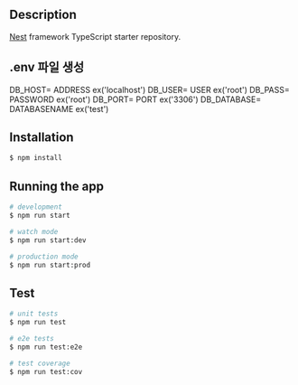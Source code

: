 ## Description

[Nest](https://github.com/nestjs/nest) framework TypeScript starter repository.

## .env 파일 생성
DB_HOST= ADDRESS ex('localhost')
DB_USER= USER ex('root')
DB_PASS= PASSWORD ex('root')
DB_PORT= PORT ex('3306')
DB_DATABASE= DATABASENAME ex('test')


## Installation

```bash
$ npm install
```

## Running the app

```bash
# development
$ npm run start

# watch mode
$ npm run start:dev

# production mode
$ npm run start:prod
```

## Test

```bash
# unit tests
$ npm run test

# e2e tests
$ npm run test:e2e

# test coverage
$ npm run test:cov
```
